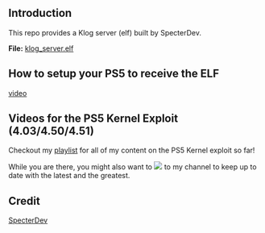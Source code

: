 ## Introduction
This repo provides a Klog server (elf) built by SpecterDev. 

**File:** [klog_server.elf](klog_server.elf) 

## How to setup your PS5 to receive the ELF

[video](https://youtu.be/wa8dU6JHYmc)

## Videos for the PS5 Kernel Exploit (4.03/4.50/4.51)

Checkout my [playlist](https://www.youtube.com/playlist?list=PL3Q83485j_tVTBhXkqZBmpo0tmFhQvpv0) for all of my content on the PS5 Kernel exploit so far! 

While you are there, you might also want to [<img src="https://img.shields.io/badge/-Subscribe-red?style=for-the-badge&logo=youtube&logoColor=white"/>](https://www.youtube.com/c/mbcrump?sub_confirmation=1) to my channel to keep up to date with the latest and the greatest. 


## Credit

[SpecterDev](https://twitter.com/SpecterDev)
